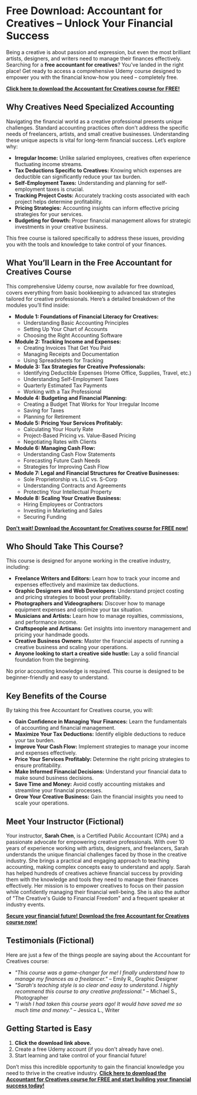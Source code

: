 # Free Download: Accountant for Creatives – Unlock Your Financial Success

Being a creative is about passion and expression, but even the most brilliant artists, designers, and writers need to manage their finances effectively. Searching for a **free accountant for creatives**? You've landed in the right place! Get ready to access a comprehensive Udemy course designed to empower you with the financial know-how you need – completely free.

[**Click here to download the Accountant for Creatives course for FREE!**](https://udemywork.com/accountant-for-creatives)

## Why Creatives Need Specialized Accounting

Navigating the financial world as a creative professional presents unique challenges. Standard accounting practices often don't address the specific needs of freelancers, artists, and small creative businesses. Understanding these unique aspects is vital for long-term financial success. Let’s explore why:

*   **Irregular Income:** Unlike salaried employees, creatives often experience fluctuating income streams.
*   **Tax Deductions Specific to Creatives:** Knowing which expenses are deductible can significantly reduce your tax burden.
*   **Self-Employment Taxes:** Understanding and planning for self-employment taxes is crucial.
*   **Tracking Project Costs:** Accurately tracking costs associated with each project helps determine profitability.
*   **Pricing Strategies:** Accounting insights can inform effective pricing strategies for your services.
*   **Budgeting for Growth:** Proper financial management allows for strategic investments in your creative business.

This free course is tailored specifically to address these issues, providing you with the tools and knowledge to take control of your finances.

## What You’ll Learn in the Free Accountant for Creatives Course

This comprehensive Udemy course, now available for free download, covers everything from basic bookkeeping to advanced tax strategies tailored for creative professionals. Here’s a detailed breakdown of the modules you’ll find inside:

*   **Module 1: Foundations of Financial Literacy for Creatives:**
    *   Understanding Basic Accounting Principles
    *   Setting Up Your Chart of Accounts
    *   Choosing the Right Accounting Software
*   **Module 2: Tracking Income and Expenses:**
    *   Creating Invoices That Get You Paid
    *   Managing Receipts and Documentation
    *   Using Spreadsheets for Tracking
*   **Module 3: Tax Strategies for Creative Professionals:**
    *   Identifying Deductible Expenses (Home Office, Supplies, Travel, etc.)
    *   Understanding Self-Employment Taxes
    *   Quarterly Estimated Tax Payments
    *   Working with a Tax Professional
*   **Module 4: Budgeting and Financial Planning:**
    *   Creating a Budget That Works for Your Irregular Income
    *   Saving for Taxes
    *   Planning for Retirement
*   **Module 5: Pricing Your Services Profitably:**
    *   Calculating Your Hourly Rate
    *   Project-Based Pricing vs. Value-Based Pricing
    *   Negotiating Rates with Clients
*   **Module 6: Managing Cash Flow:**
    *   Understanding Cash Flow Statements
    *   Forecasting Future Cash Needs
    *   Strategies for Improving Cash Flow
*   **Module 7: Legal and Financial Structures for Creative Businesses:**
    *   Sole Proprietorship vs. LLC vs. S-Corp
    *   Understanding Contracts and Agreements
    *   Protecting Your Intellectual Property
*   **Module 8: Scaling Your Creative Business:**
    *   Hiring Employees or Contractors
    *   Investing in Marketing and Sales
    *   Securing Funding

[**Don't wait! Download the Accountant for Creatives course for FREE now!**](https://udemywork.com/accountant-for-creatives)

## Who Should Take This Course?

This course is designed for anyone working in the creative industry, including:

*   **Freelance Writers and Editors:** Learn how to track your income and expenses effectively and maximize tax deductions.
*   **Graphic Designers and Web Developers:** Understand project costing and pricing strategies to boost your profitability.
*   **Photographers and Videographers:** Discover how to manage equipment expenses and optimize your tax situation.
*   **Musicians and Artists:** Learn how to manage royalties, commissions, and performance income.
*   **Craftspeople and Artisans:** Get insights into inventory management and pricing your handmade goods.
*   **Creative Business Owners:** Master the financial aspects of running a creative business and scaling your operations.
*   **Anyone looking to start a creative side hustle:** Lay a solid financial foundation from the beginning.

No prior accounting knowledge is required. This course is designed to be beginner-friendly and easy to understand.

## Key Benefits of the Course

By taking this free Accountant for Creatives course, you will:

*   **Gain Confidence in Managing Your Finances:** Learn the fundamentals of accounting and financial management.
*   **Maximize Your Tax Deductions:** Identify eligible deductions to reduce your tax burden.
*   **Improve Your Cash Flow:** Implement strategies to manage your income and expenses effectively.
*   **Price Your Services Profitably:** Determine the right pricing strategies to ensure profitability.
*   **Make Informed Financial Decisions:** Understand your financial data to make sound business decisions.
*   **Save Time and Money:** Avoid costly accounting mistakes and streamline your financial processes.
*   **Grow Your Creative Business:** Gain the financial insights you need to scale your operations.

## Meet Your Instructor (Fictional)

Your instructor, **Sarah Chen**, is a Certified Public Accountant (CPA) and a passionate advocate for empowering creative professionals. With over 10 years of experience working with artists, designers, and freelancers, Sarah understands the unique financial challenges faced by those in the creative industry. She brings a practical and engaging approach to teaching accounting, making complex concepts easy to understand and apply. Sarah has helped hundreds of creatives achieve financial success by providing them with the knowledge and tools they need to manage their finances effectively. Her mission is to empower creatives to focus on their passion while confidently managing their financial well-being. She is also the author of "The Creative's Guide to Financial Freedom" and a frequent speaker at industry events.

[**Secure your financial future! Download the free Accountant for Creatives course now!**](https://udemywork.com/accountant-for-creatives)

## Testimonials (Fictional)

Here are just a few of the things people are saying about the Accountant for Creatives course:

*   *"This course was a game-changer for me! I finally understand how to manage my finances as a freelancer."* – Emily R., Graphic Designer
*   *"Sarah's teaching style is so clear and easy to understand. I highly recommend this course to any creative professional."* – Michael S., Photographer
*   *"I wish I had taken this course years ago! It would have saved me so much time and money."* – Jessica L., Writer

## Getting Started is Easy

1.  **Click the download link above.**
2.  Create a free Udemy account (if you don't already have one).
3.  Start learning and take control of your financial future!

Don’t miss this incredible opportunity to gain the financial knowledge you need to thrive in the creative industry. **[Click here to download the Accountant for Creatives course for FREE and start building your financial success today!](https://udemywork.com/accountant-for-creatives)**
